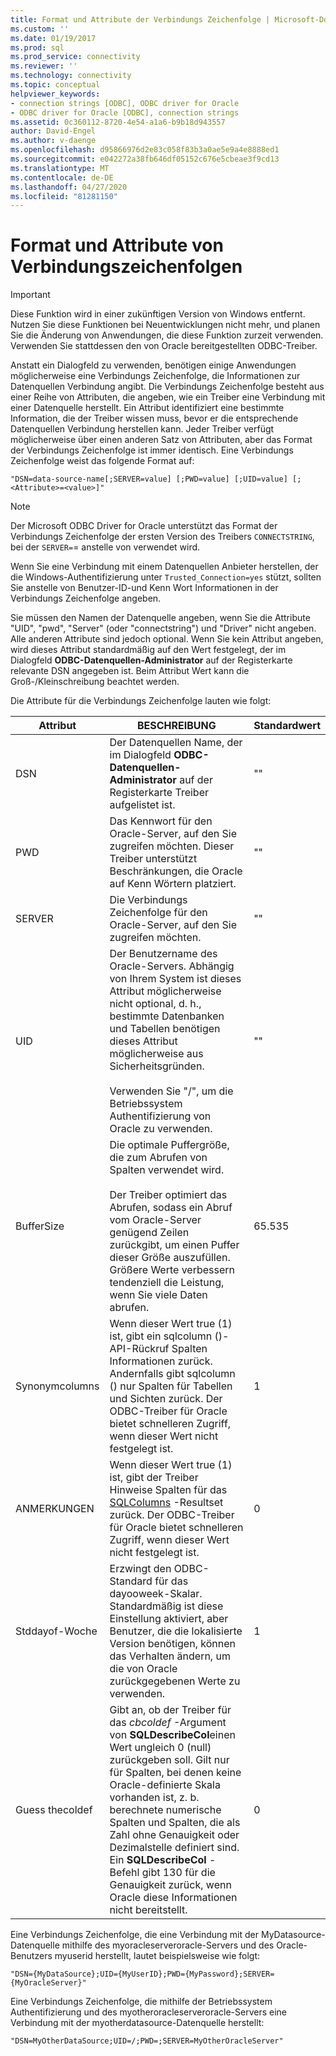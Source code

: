 ```yaml
---
title: Format und Attribute der Verbindungs Zeichenfolge | Microsoft-Dokumentation
ms.custom: ''
ms.date: 01/19/2017
ms.prod: sql
ms.prod_service: connectivity
ms.reviewer: ''
ms.technology: connectivity
ms.topic: conceptual
helpviewer_keywords:
- connection strings [ODBC], ODBC driver for Oracle
- ODBC driver for Oracle [ODBC], connection strings
ms.assetid: 0c360112-8720-4e54-a1a6-b9b18d943557
author: David-Engel
ms.author: v-daenge
ms.openlocfilehash: d95866976d2e83c058f83b3a0ae5e9a4e8888ed1
ms.sourcegitcommit: e042272a38fb646df05152c676e5cbeae3f9cd13
ms.translationtype: MT
ms.contentlocale: de-DE
ms.lasthandoff: 04/27/2020
ms.locfileid: "81281150"
---
```

# <a name="connection-string-format-and-attributes"></a>Format und Attribute von Verbindungszeichenfolgen
> [!IMPORTANT]  
>  Diese Funktion wird in einer zukünftigen Version von Windows entfernt. Nutzen Sie diese Funktionen bei Neuentwicklungen nicht mehr, und planen Sie die Änderung von Anwendungen, die diese Funktion zurzeit verwenden. Verwenden Sie stattdessen den von Oracle bereitgestellten ODBC-Treiber.  
  
 Anstatt ein Dialogfeld zu verwenden, benötigen einige Anwendungen möglicherweise eine Verbindungs Zeichenfolge, die Informationen zur Datenquellen Verbindung angibt. Die Verbindungs Zeichenfolge besteht aus einer Reihe von Attributen, die angeben, wie ein Treiber eine Verbindung mit einer Datenquelle herstellt. Ein Attribut identifiziert eine bestimmte Information, die der Treiber wissen muss, bevor er die entsprechende Datenquellen Verbindung herstellen kann. Jeder Treiber verfügt möglicherweise über einen anderen Satz von Attributen, aber das Format der Verbindungs Zeichenfolge ist immer identisch. Eine Verbindungs Zeichenfolge weist das folgende Format auf:  
  
```  
"DSN=data-source-name[;SERVER=value] [;PWD=value] [;UID=value] [;<Attribute>=<value>]"  
```  
  
> [!NOTE]  
>  Der Microsoft ODBC Driver for Oracle unterstützt das Format der Verbindungs Zeichenfolge der ersten Version des Treibers `CONNECTSTRING`, bei der `SERVER=`= anstelle von verwendet wird.  
  
 Wenn Sie eine Verbindung mit einem Datenquellen Anbieter herstellen, der die Windows-Authentifizierung unter `Trusted_Connection=yes` stützt, sollten Sie anstelle von Benutzer-ID-und Kenn Wort Informationen in der Verbindungs Zeichenfolge angeben.  
  
 Sie müssen den Namen der Datenquelle angeben, wenn Sie die Attribute "UID", "pwd", "Server" (oder "connectstring") und "Driver" nicht angeben. Alle anderen Attribute sind jedoch optional. Wenn Sie kein Attribut angeben, wird dieses Attribut standardmäßig auf den Wert festgelegt, der im Dialogfeld **ODBC-Datenquellen-Administrator** auf der Registerkarte relevante DSN angegeben ist. Beim Attribut Wert kann die Groß-/Kleinschreibung beachtet werden.  
  
 Die Attribute für die Verbindungs Zeichenfolge lauten wie folgt:  
  
|Attribut|BESCHREIBUNG|Standardwert|  
|---------------|-----------------|-------------------|  
|DSN|Der Datenquellen Name, der im Dialogfeld **ODBC-Datenquellen-Administrator** auf der Registerkarte Treiber aufgelistet ist.|""|  
|PWD|Das Kennwort für den Oracle-Server, auf den Sie zugreifen möchten. Dieser Treiber unterstützt Beschränkungen, die Oracle auf Kenn Wörtern platziert.|""|  
|SERVER|Die Verbindungs Zeichenfolge für den Oracle-Server, auf den Sie zugreifen möchten.|""|  
|UID|Der Benutzername des Oracle-Servers. Abhängig von Ihrem System ist dieses Attribut möglicherweise nicht optional, d. h., bestimmte Datenbanken und Tabellen benötigen dieses Attribut möglicherweise aus Sicherheitsgründen.<br /><br /> Verwenden Sie "/", um die Betriebssystem Authentifizierung von Oracle zu verwenden.|""|  
|BufferSize|Die optimale Puffergröße, die zum Abrufen von Spalten verwendet wird.<br /><br /> Der Treiber optimiert das Abrufen, sodass ein Abruf vom Oracle-Server genügend Zeilen zurückgibt, um einen Puffer dieser Größe auszufüllen. Größere Werte verbessern tendenziell die Leistung, wenn Sie viele Daten abrufen.|65.535|  
|Synonymcolumns|Wenn dieser Wert true (1) ist, gibt ein sqlcolumn ()-API-Rückruf Spalten Informationen zurück. Andernfalls gibt sqlcolumn () nur Spalten für Tabellen und Sichten zurück. Der ODBC-Treiber für Oracle bietet schnelleren Zugriff, wenn dieser Wert nicht festgelegt ist.|1|  
|ANMERKUNGEN|Wenn dieser Wert true (1) ist, gibt der Treiber Hinweise Spalten für das [SQLColumns](../../odbc/microsoft/level-1-api-functions-odbc-driver-for-oracle.md) -Resultset zurück. Der ODBC-Treiber für Oracle bietet schnelleren Zugriff, wenn dieser Wert nicht festgelegt ist.|0|  
|Stddayof-Woche|Erzwingt den ODBC-Standard für das dayooweek-Skalar. Standardmäßig ist diese Einstellung aktiviert, aber Benutzer, die die lokalisierte Version benötigen, können das Verhalten ändern, um die von Oracle zurückgegebenen Werte zu verwenden.|1|  
|Guess thecoldef|Gibt an, ob der Treiber für das *cbcoldef* -Argument von **SQLDescribeCol**einen Wert ungleich 0 (null) zurückgeben soll. Gilt nur für Spalten, bei denen keine Oracle-definierte Skala vorhanden ist, z. b. berechnete numerische Spalten und Spalten, die als Zahl ohne Genauigkeit oder Dezimalstelle definiert sind. Ein **SQLDescribeCol** -Befehl gibt 130 für die Genauigkeit zurück, wenn Oracle diese Informationen nicht bereitstellt.|0|  
  
 Eine Verbindungs Zeichenfolge, die eine Verbindung mit der MyDatasource-Datenquelle mithilfe des myoracleserveroracle-Servers und des Oracle-Benutzers myuserid herstellt, lautet beispielsweise wie folgt:  
  
```  
"DSN={MyDataSource};UID={MyUserID};PWD={MyPassword};SERVER={MyOracleServer}"  
```  
  
 Eine Verbindungs Zeichenfolge, die mithilfe der Betriebssystem Authentifizierung und des myotheroracleserveroracle-Servers eine Verbindung mit der myotherdatasource-Datenquelle herstellt:  
  
```  
"DSN=MyOtherDataSource;UID=/;PWD=;SERVER=MyOtherOracleServer"  
```
